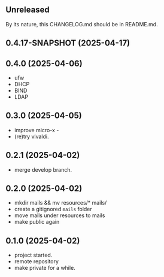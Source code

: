 ## Unreleased

By its nature, this CHANGELOG.md should be in README.md.

## 0.4.17-SNAPSHOT (2025-04-17)

## 0.4.0 (2025-04-06)

* ufw
* DHCP
* BIND
* LDAP

## 0.3.0 (2025-04-05)

* improve micro-x -
* (re)try vivaldi.

## 0.2.1 (2025-04-02)

* merge develop branch.

## 0.2.0 (2025-04-02)

* mkdir mails && mv resources/* mails/
* create a gitignored `mails` folder
* move mails under resources to mails
* make public again

## 0.1.0 (2025-04-02)

* project started.
* remote repository
* make private for a while.

